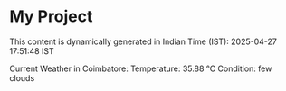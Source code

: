 # My Project

This content is dynamically generated in Indian Time (IST): 2025-04-27 17:51:48 IST


Current Weather in Coimbatore:
Temperature: 35.88 °C
Condition: few clouds
